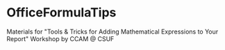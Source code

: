 # OfficeFormulaTips
Materials for "Tools &amp; Tricks for Adding Mathematical Expressions to Your Report" Workshop by CCAM @ CSUF
